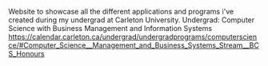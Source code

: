 Website to showcase all the different applications and programs i've created during my undergrad at Carleton University.
Undergrad: Computer Science with Business Management and Information Systems 
https://calendar.carleton.ca/undergrad/undergradprograms/computerscience/#Computer_Science__Management_and_Business_Systems_Stream__BCS_Honours
